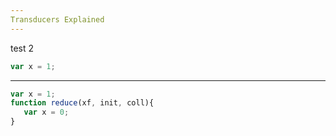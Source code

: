 ```yaml
---
Transducers Explained
---
```

test 2
```javascript
var x = 1;
```
---

```javascript
var x = 1;
function reduce(xf, init, coll){
   var x = 0;
}
```
